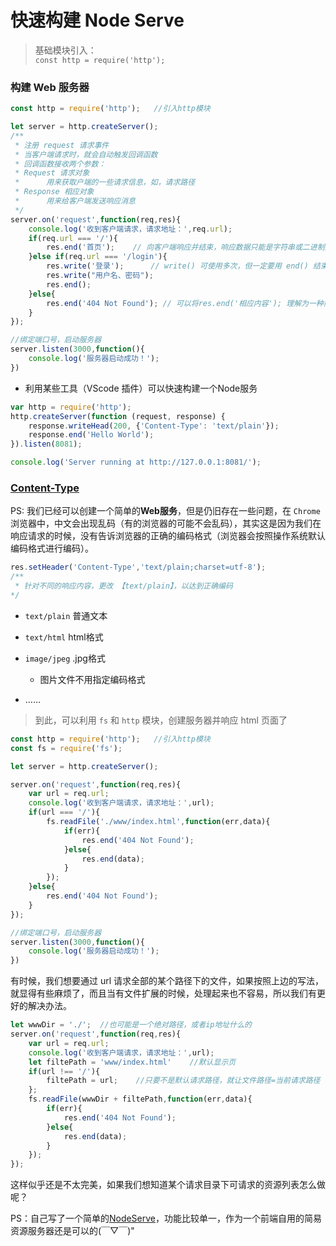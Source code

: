 # 快速构建 Node Serve

> 基础模块引入： <br>
  `const http = require('http');`
  
### 构建 Web 服务器 

```js
const http = require('http');   //引入http模块

let server = http.createServer();
/**
 * 注册 request 请求事件
 * 当客户端请求时，就会自动触发回调函数
 * 回调函数接收两个参数：
 * Request 请求对象
 *      用来获取户端的一些请求信息，如，请求路径
 * Response 相应对象
 *      用来给客户端发送响应消息 
 */
server.on('request',function(req,res){ 
    console.log('收到客户端请求，请求地址：',req.url);
    if(req.url === '/'){
        res.end('首页');    // 向客户端响应并结束，响应数据只能是字符串或二进制数据
    }else if(req.url === '/login'){
        res.write('登录');      // write() 可使用多次，但一定要用 end() 结束
        res.write("用户名、密码");
        res.end();
    }else{
        res.end('404 Not Found'); // 可以将res.end('相应内容'); 理解为一种简写方式
    }
});

//绑定端口号，启动服务器
server.listen(3000,function(){
    console.log('服务器启动成功！');
})
```

* 利用某些工具（VScode 插件）可以快速构建一个Node服务

```js
var http = require('http');
http.createServer(function (request, response) {
    response.writeHead(200, {'Content-Type': 'text/plain'});
    response.end('Hello World');
}).listen(8081);

console.log('Server running at http://127.0.0.1:8081/');
```

### [Content-Type](https://tool.oschina.net/commons)

PS: 我们已经可以创建一个简单的**Web服务**，但是仍旧存在一些问题，在 `Chrome` 浏览器中，中文会出现乱码（有的浏览器的可能不会乱码），其实这是因为我们在响应请求的时候，没有告诉浏览器的正确的编码格式（浏览器会按照操作系统默认编码格式进行编码）。

```js
res.setHeader('Content-Type','text/plain;charset=utf-8');
/**
 * 针对不同的响应内容，更改 【text/plain】，以达到正确编码
*/
```
- `text/plain`  普通文本

- `text/html`   html格式

- `image/jpeg`  .jpg格式

    - 图片文件不用指定编码格式

- ……

> 到此，可以利用 `fs` 和 `http` 模块，创建服务器并响应 html 页面了

```js
const http = require('http');   //引入http模块
const fs = require('fs');

let server = http.createServer();

server.on('request',function(req,res){ 
    var url = req.url;
    console.log('收到客户端请求，请求地址：',url);
    if(url === '/'){
        fs.readFile('./www/index.html',function(err,data){
            if(err){
                res.end('404 Not Found');
            }else{
                res.end(data);
            }
        });
    }else{
        res.end('404 Not Found');
    }
});

//绑定端口号，启动服务器
server.listen(3000,function(){
    console.log('服务器启动成功！');
})
```
有时候，我们想要通过 url 请求全部的某个路径下的文件，如果按照上边的写法，就显得有些麻烦了，而且当有文件扩展的时候，处理起来也不容易，所以我们有更好的解决办法。

```js
let wwwDir = './';  //也可能是一个绝对路径，或者ip地址什么的
server.on('request',function(req,res){ 
    var url = req.url;
    console.log('收到客户端请求，请求地址：',url);
    let filtePath = 'www/index.html'    //默认显示页
    if(url !== '/'){
        filtePath = url;    //只要不是默认请求路径，就让文件路径=当前请求路径
    };
    fs.readFile(wwwDir + filtePath,function(err,data){
        if(err){
            res.end('404 Not Found');
        }else{
            res.end(data);
        }
    });
});
```

这样似乎还是不太完美，如果我们想知道某个请求目录下可请求的资源列表怎么做呢？

PS：自己写了一个简单的[NodeServe](./NodeServe/index.js)，功能比较单一，作为一个前端自用的简易资源服务器还是可以的(￣▽￣)"